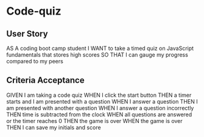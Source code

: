 # Code-quiz

## User Story
AS A coding boot camp student
I WANT to take a timed quiz on JavaScript fundamentals that stores high scores
SO THAT I can gauge my progress compared to my peers

## Criteria Acceptance
GIVEN I am taking a code quiz
WHEN I click the start button
THEN a timer starts and I am presented with a question
WHEN I answer a question
THEN I am presented with another question
WHEN I answer a question incorrectly
THEN time is subtracted from the clock
WHEN all questions are answered or the timer reaches 0
THEN the game is over
WHEN the game is over
THEN I can save my initials and score
